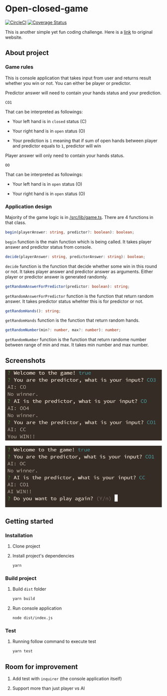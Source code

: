 # Open-closed-game
[![CircleCI](https://circleci.com/gh/thestrayed/open-closed-game.svg?style=svg)](https://circleci.com/gh/thestrayed/open-closed-game) [![Coverage Status](https://coveralls.io/repos/github/thestrayed/open-closed-game/badge.svg?branch=master)](https://coveralls.io/github/thestrayed/open-closed-game?branch=master)

This is another simple yet fun coding challenge. Here is a [link](https://www.thoughtworks.com/codingchallenge_th) to original website.

## About project

### Game rules

This is console application that takes input from user and returns result whether you win or not. You can either be player or predictor.

Predictor answer will need to contain your hands status and your prediction.

```
CO1
```

That can be interpreted as followings:

- Your left hand is in `closed` status (C)

- Your right hand is in `open` status (O)

- Your prediction is `1` meaning that if sum of open hands between player and predictor equals to `1`, predictor will win

Player answer will only need to contain your hands status.

```
OO
```

That can be interpreted as followings:

- Your left hand is in `open` status (O)

- Your right hand is in `open` status (O)

### Application design

Majority of the game logic is in [/src/lib/game.ts](src/lib/game.ts).
There are 4 functions in that class.

```typescript
begin(playerAnswer: string, predictor?: boolean): boolean;
```
`begin` function is the main function which is being called. It takes player answer and predictor status from console.

```typescript
decide(playerAnswer: string, predictorAnswer: string): boolean;
```
`decide` function is the function that decide whether some win in this round or not. It takes player answer and predictor answer as arguments. Either player or predictor answer is generated randomly.

```typescript
getRandomAnswerForPredictor(predictor: boolean): string;
```
`getRandomAnswerForPredictor` function is the function that return random answer. It takes predictor status whehter this is for predictor or not.

```typescript
getRandomHands(): string;
```
`getRandomHands` function is the function that return random hands.

```typescript
getRandomNumber(min?: number, max?: number): number;
```
`getRandomNumber` function is the function that return randome number between range of min and max. It takes min number and max number.

## Screenshots

![You WIN!!](doc/you-win.png)

![AI WIN!!](doc/ai-win.png)

## Getting started

### Installation

1. Clone project

1. Install project's dependencies

    ```bash
    yarn
    ```

### Build project

1. Build `dist` folder

    ```bash
    yarn build
    ```

1. Run console application

    ```bash
    node dist/index.js
    ```

### Test

1. Running follow command to execute test

    ```bash
    yarn test
    ```


## Room for improvement

1. Add test with `inquirer` (the console application itself)

1. Support more than just player vs AI


